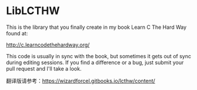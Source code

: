 LibLCTHW
========

This is the library that you finally create in my book Learn C The Hard Way found at:

http://c.learncodethehardway.org/

This code is usually in sync with the book, but sometimes it gets out of sync during editing sessions.  If you find a difference or a bug, just submit your pull request and I'll take a look.

翻译版请参考：https://wizardforcel.gitbooks.io/lcthw/content/

